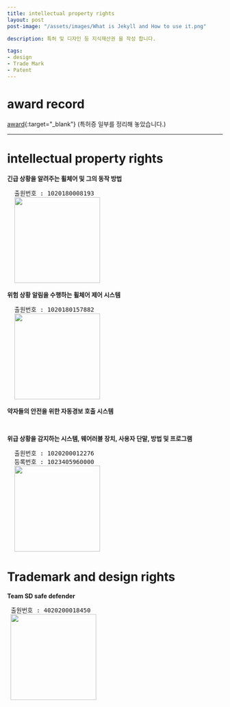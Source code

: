 ```yaml
---
title: intellectual property rights
layout: post
post-image: "/assets/images/What is Jekyll and How to use it.png"

description: 특허 및 디자인 등 지식재산권 을 작성 합니다.

tags:
- design
- Trade Mark
- Patent
---
```


# award record
[award](https://github.com/gomtings/project/tree/main/portfolio/%ED%8A%B9%ED%97%88){:target="_blank"} (특허증 일부를 정리해 놓았습니다.)

---

# intellectual property rights


**긴급 상황을 알려주는 휠체어 및 그의 동작 방법**
<pre>
  출원번호 : 1020180008193
  <image src=https://raw.githubusercontent.com/gomtings/project/main/portfolio/%ED%8A%B9%ED%97%88/%EA%B8%B4%EA%B8%89%20%EC%83%81%ED%99%A9%EC%9D%84%20%EC%95%8C%EB%A0%A4%EC%A3%BC%EB%8A%94%20%ED%9C%A0%EC%B2%B4%EC%96%B4%20%EB%B0%8F%20%EA%B7%B8%EC%9D%98%20%EB%8F%99%EC%9E%91%20%EB%B0%A9%EB%B2%95/%EA%B8%B4%EA%B8%89%20%EC%83%81%ED%99%A9%EC%9D%84%20%EC%95%8C%EB%A0%A4%EC%A3%BC%EB%8A%94%20%ED%9C%A0%EC%B2%B4%EC%96%B4%20%EB%B0%8F%20%EA%B7%B8%EC%9D%98%20%EB%8F%99%EC%9E%91%20%EB%B0%A9%EB%B2%95.PNG width=200 height=200>
</pre>

**위험 상황 알림을 수행하는 휠체어 제어 시스템**
<pre>
  출원번호 : 1020180157882
  <image src=https://raw.githubusercontent.com/gomtings/project/main/portfolio/%ED%8A%B9%ED%97%88/%EC%9C%84%ED%97%98%20%EC%83%81%ED%99%A9%20%EC%95%8C%EB%A6%BC%EC%9D%84%20%EC%88%98%ED%96%89%ED%95%98%EB%8A%94%20%ED%9C%A0%EC%B2%B4%EC%96%B4%20%EC%A0%9C%EC%96%B4%20%EC%8B%9C%EC%8A%A4%ED%85%9C/%EC%9C%84%ED%97%98%20%EC%83%81%ED%99%A9%20%EC%95%8C%EB%A6%BC%EC%9D%84%20%EC%88%98%ED%96%89%ED%95%98%EB%8A%94%20%ED%9C%A0%EC%B2%B4%EC%96%B4%20%EC%A0%9C%EC%96%B4%20%EC%8B%9C%EC%8A%A4%ED%85%9C.PNG width=200 height=200>
</pre>

**약자들의 안전을 위한 자동경보 호출 시스템**
<pre>

</pre>

**위급 상황을 감지하는 시스템, 웨어러블 장치, 사용자 단말, 방법 및 프로그램**
<pre>
  출원번호 : 1020200012276
  등록번호 : 1023405960000
  <image src=https://raw.githubusercontent.com/gomtings/project/main/portfolio/%ED%8A%B9%ED%97%88/%EC%9C%84%EA%B8%89%20%EC%83%81%ED%99%A9%EC%9D%84%20%EA%B0%90%EC%A7%80%ED%95%98%EB%8A%94%20%EC%8B%9C%EC%8A%A4%ED%85%9C%2C%20%EC%9B%A8%EC%96%B4%EB%9F%AC%EB%B8%94%20%EC%9E%A5%EC%B9%98%2C%20%EC%82%AC%EC%9A%A9%EC%9E%90%20%EB%8B%A8%EB%A7%90%2C%20%EB%B0%A9%EB%B2%95%20%EB%B0%8F%20%ED%94%84%EB%A1%9C%EA%B7%B8%EB%9E%A8/%EC%9C%84%EA%B8%89%20%EC%83%81%ED%99%A9%EC%9D%84%20%EA%B0%90%EC%A7%80%ED%95%98%EB%8A%94%20%EC%8B%9C%EC%8A%A4%ED%85%9C%2C%20%EC%9B%A8%EC%96%B4%EB%9F%AC%EB%B8%94%20%EC%9E%A5%EC%B9%98%2C%20%EC%82%AC%EC%9A%A9%EC%9E%90%20%EB%8B%A8%EB%A7%90%2C%20%EB%B0%A9%EB%B2%95%20%EB%B0%8F%20%ED%94%84%EB%A1%9C%EA%B7%B8%EB%9E%A8.PNG width=200 height=200>
</pre>

# Trademark and design rights


**Team SD safe defender**
<pre>
 출원번호 : 4020200018450
 <image src=https://raw.githubusercontent.com/gomtings/project/main/portfolio/%ED%8A%B9%ED%97%88/Team%20SD%20safe%20defender/Team%20SD%20safe%20defender.PNG width=200 height=200>
</pre>